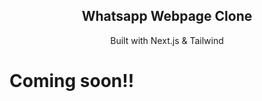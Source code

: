 <p align="center">


  <h2 align="center">Whatsapp Webpage Clone</h2>

  <p align='center'>
    Built with Next.js & Tailwind
  </p>  
</p>

# Coming soon!!
